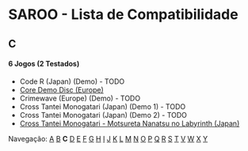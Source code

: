 # SAROO - Lista de Compatibilidade

## C

#### 6 Jogos (2 Testados)

- Code R (Japan) (Demo) - TODO
- [Core Demo Disc (Europe)](../../../Regions/Demos/Europe/610-6576/01/README.md)
- Crimewave (Europe) (Demo) - TODO
- Cross Tantei Monogatari (Japan) (Demo 1) - TODO
- Cross Tantei Monogatari (Japan) (Demo 2) - TODO
- [Cross Tantei Monogatari - Motsureta Nanatsu no Labyrinth (Japan)](../../../Regions/Demos/Japan/T-36401G/01/README.md)

Navegação:
[A](./A.md) [B](./B.md) **C** [D](./D.md) [E](./E.md) [F](./F.md) [G](./G.md) [H](./H.md) [I](./I.md) [J](./J.md) [K](./K.md) [L](./L.md) [M](./M.md) [N](./N.md) [O](./O.md) [P](./P.md) [Q](./Q.md) [R](./R.md) [S](./S.md) [T](./T.md) [V](./V.md) [W](./W.md) [X](./X.md) [Y](./Y.md)
